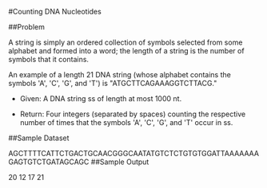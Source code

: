 #Counting DNA Nucleotides

##Problem

A string is simply an ordered collection of symbols selected from some alphabet and formed into a word; the length of a string is the number of symbols that it contains.

An example of a length 21 DNA string (whose alphabet contains the symbols 'A', 'C', 'G', and 'T') is "ATGCTTCAGAAAGGTCTTACG."

* Given: A DNA string ss of length at most 1000 nt.

* Return: Four integers (separated by spaces) counting the respective number of times that the symbols 'A', 'C', 'G', and 'T' occur in ss.

##Sample Dataset

AGCTTTTCATTCTGACTGCAACGGGCAATATGTCTCTGTGTGGATTAAAAAAAGAGTGTCTGATAGCAGC
##Sample Output

20 12 17 21
